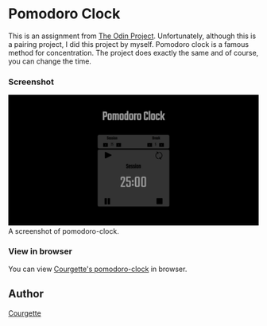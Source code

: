 # Pomodoro Clock
This is an assignment from [The Odin Project](https://www.theodinproject.com/courses/web-development-101/lessons/pairing-project).
Unfortunately, although this is a pairing project, I did this project by myself. 
Pomodoro clock is a famous method for concentration.
The project does exactly the same and of course, you can change the time.
### Screenshot
![Screenshot of etch-a-sketch](/image/screenshot-pomodoro-clock.PNG)
A screenshot of pomodoro-clock.
### View in browser
You can view [Courgette's pomodoro-clock](https://bing0i.github.io/pomodoro-clock/) in browser.
## Author
[Courgette](https://github.com/bing0i)
